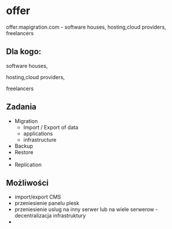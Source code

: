 # offer
offer.mapigration.com - software houses, hosting,cloud providers, freelancers

## Dla kogo:

software houses, 

hosting,cloud providers, 

freelancers

## Zadania
+ Migration
  + Import / Export of data
  + applications
  + infrastructure
+ Backup
+ Restore
+ 
+ Replication

## Możliwości

+ import/export CMS
+ przeniesienie panelu plesk
+ przeniesienie uslug na inny serwer lub na wiele serwerow - decentralizacja infrastruktury
+ 
